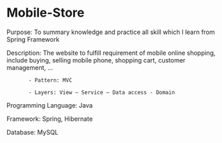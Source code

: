 # Mobile-Store
Purpose: To summary knowledge and practice all skill which I learn from Spring Framework

Description: The website to fulfill requirement of mobile online shopping, include buying, selling mobile phone, shopping cart,   customer management, ...

           - Pattern: MVC
           
           - Layers: View – Service – Data access - Domain
           
Programming Language: Java 

Framework: Spring, Hibernate

Database: MySQL
